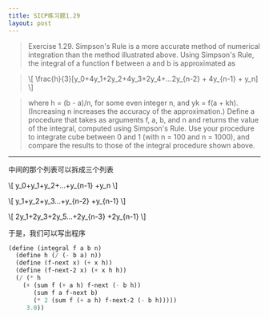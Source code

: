 ```yaml
---
title: SICP练习题1.29
layout: post
---
```


>Exercise 1.29.  Simpson's Rule is a more accurate method of numerical integration than the method illustrated above. Using Simpson's Rule, the integral of a function f between a and b is approximated as

> \\[
\frac{h}{3}[y\_0+4y\_1+2y\_2+4y\_3+2y\_4+...2y\_{n-2} + 4y\_{n-1} + y\_n]
\\]
</span>

> where h = (b - a)/n, for some even integer n, and yk = f(a + kh). (Increasing n increases the accuracy of the approximation.) Define a procedure that takes as arguments f, a, b, and n and returns the value of the integral, computed using Simpson's Rule. Use your procedure to integrate cube between 0 and 1 (with n = 100 and n = 1000), and compare the results to those of the integral procedure shown above.

---

中间的那个列表可以拆成三个列表

\\[
y\_0+y\_1+y\_2+...+y\_{n-1} +y_n
\\]

\\[
y\_1+y\_2+y\_3...+y\_{n-2} +y\_{n-1}
\\]

\\[
2y\_1+2y\_3+2y\_5...+2y\_{n-3} +2y\_{n-1}
\\]

于是，我们可以写出程序

```lisp
(define (integral f a b n)
  (define h (/ (- b a) n))
  (define (f-next x) (+ x h))
  (define (f-next-2 x) (+ x h h))
  (/ (* h
    (+ (sum f (+ a h) f-next (- b h))
       (sum f a f-next b)
       (* 2 (sum f (+ a h) f-next-2 (- b h)))))
     3.0))
```
